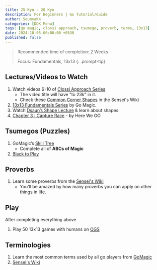 ```yaml
---
title: 25 Kyu - 20 Kyu
description: For Beginners | Go Tutorial/Guide
author: SoumyaK4
categories: [DDK Menu]
tags: [go magic, clossi approach, tsumego, proverb, terms, 13x13]
date: 2024-10-05 00:00:00 +0530
published: false
---
```


> Recommended time of completion: 2 Weeks
>
> Focus: Fundamentals, 13x13
{: .prompt-tip}

## Lectures/Videos to Watch

1. Watch videos 6-10 of <a href="https://youtube.com/playlist?list=PL5mVjO5OFYSymMy2Mixl7E5vpwFDO_0B4&si=C_V23Nfre_AJsK2M" target="_blank">Clossi Approach Series</a>
   - The video title will have "to 23k" in it.
   - Check these <a href="https://senseis.xmp.net/?CommonCornerShapes" target="_blank">Common Corner Shapes</a> in the Sensei's Wiki
2. <a href="https://youtube.com/playlist?list=PL4DLlaT_bvDHS0Tg5lc5Qd5-aP_AMKGm2&si=N20-uaLpEdMhcMYx" target="_blank">13x13 Fundamentals Series</a> by Go Magic.
3. Watch <a href="https://youtu.be/JKBh8FGK9bU?si=Fr9eXsnyngoaAWt7" target="_blank">Dsaun’s Shape Lecture</a> & learn about shapes.
4. <a href="https://youtube.com/playlist?list=PLsIslX1eRChLUDyINSWnRPNLKwd_9AD37&si=sb04zIBAKVSgz6sw" target="_blank">Chapter 3 : Capture Race</a> - by Here We GO

## Tsumegos (Puzzles)

1. GoMagic’s <a href="https://gomagic.org/go-problems/" target="_blank">Skill Tree</a> 
   - Complete all of **ABCs of Magic** 
2. <a href="https://blacktoplay.com" target="_blank">Black to Play</a>

## Proverbs

1. Learn some proverbs from the <a href="https://senseis.xmp.net/?GoProverbs"> Sensei's Wiki</a>
   - You'll be amazed by how many proverbs you can apply on other things in life.

## Play
After completing everything above

1. Play 50 13x13 games with humans on <a href="https://online-go.com/" target="_blank">OGS</a> 

## Terminologies

1. Learn the most common terms used by all go players from <a href="https://gomagic.org/glossary-of-go-terms/" target="_blank">GoMagic</a> 
2. <a href="https://senseis.xmp.net/?GoTerms" target="_blank">Sensei's Wiki</a>
